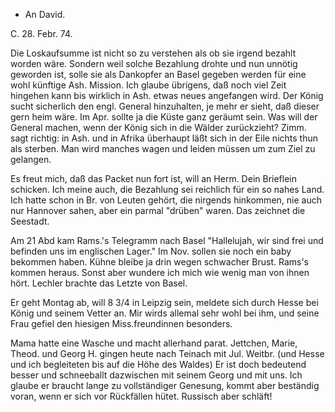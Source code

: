 + An David.

 C. 28. Febr. 74.

Die Loskaufsumme ist nicht so zu verstehen als ob sie irgend bezahlt worden wäre. Sondern weil solche Bezahlung drohte und nun unnötig geworden ist, solle sie als Dankopfer an Basel gegeben werden für eine wohl künftige Ash. Mission. Ich glaube übrigens, daß noch viel Zeit hingehen kann bis wirklich in Ash. etwas neues angefangen wird. Der König sucht sicherlich den engl. General hinzuhalten, je mehr er sieht, daß dieser gern heim wäre. Im Apr. sollte ja die Küste ganz geräumt sein. Was will der General machen, wenn der König sich in die Wälder zurückzieht? Zimm. sagt richtig: in Ash. und in Afrika überhaupt läßt sich in der Eile nichts thun als sterben. Man wird manches wagen und leiden müssen um zum Ziel zu gelangen.

Es freut mich, daß das Packet nun fort ist, will an Herm. Dein Brieflein schicken. Ich meine auch, die Bezahlung sei reichlich für ein so nahes Land. Ich hatte schon in Br. von Leuten gehört, die nirgends hinkommen, nie auch nur Hannover sahen, aber ein parmal "drüben" waren. Das zeichnet die Seestadt.

Am 21 Abd kam Rams.'s Telegramm nach Basel "Hallelujah, wir sind frei und befinden uns im englischen Lager." Im Nov. sollen sie noch ein baby bekommen haben. Kühne bleibe ja drin wegen schwacher Brust. Rams's kommen heraus. Sonst aber wundere ich mich wie wenig man von ihnen hört. Lechler brachte das Letzte von Basel.

Er geht Montag ab, will 8 3/4 in Leipzig sein, meldete sich durch Hesse bei König und seinem Vetter an. Mir wirds allemal sehr wohl bei ihm, und seine Frau gefiel den hiesigen Miss.freundinnen besonders.

Mama hatte eine Wasche und macht allerhand parat. Jettchen, Marie, Theod. und Georg H. gingen heute nach Teinach mit Jul. Weitbr. (und Hesse und ich begleiteten bis auf die Höhe des Waldes) Er ist doch bedeutend besser und schneeballt dazwischen mit seinem Georg und mit uns. Ich glaube er braucht lange zu vollständiger Genesung, kommt aber beständig voran, wenn er sich vor Rückfällen hütet. Russisch aber schläft!
